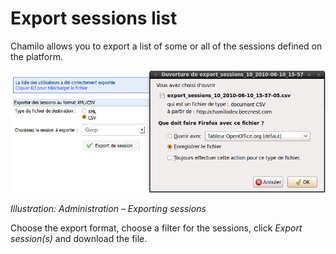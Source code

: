 # Export sessions list

Chamilo allows you to export a list of some or all of the sessions defined on the platform.

![](../../.gitbook/assets/session-import-utilisateurs%20%283%29.png)

_Illustration: Administration – Exporting sessions_

Choose the export format, choose a filter for the sessions, click _Export session\(s\)_ and download the file.


